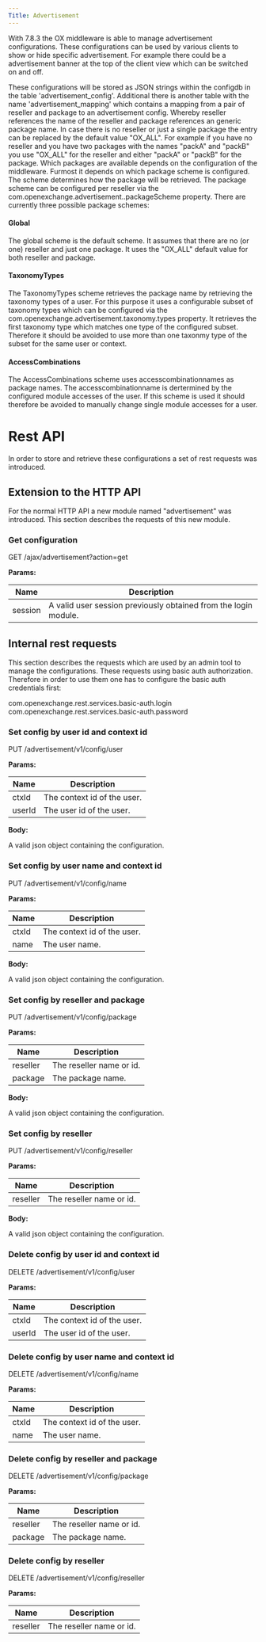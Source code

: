 ```yaml
---
Title: Advertisement
---
```


With 7.8.3 the OX middleware is able to manage advertisement configurations. These configurations can be used by various clients to show or hide specific advertisement. For example there could be a advertisement banner at the top of the client view which can be switched on and off.

These configurations will be stored as JSON strings within the configdb in the table 'advertisement_config'. Additional there is another table with the name 'advertisement_mapping' which contains a mapping from a pair of reseller and package to an advertisement config. Whereby reseller references the name of the reseller and package references an generic package name. In case there is no reseller or just a single package the entry can be replaced by the default value "OX_ALL". For example if you have no reseller and you have two packages with the names "packA" and "packB" you use "OX_ALL" for the reseller and either "packA" or "packB" for the package. Which packages are available depends on the configuration of the middleware. Furmost it depends on which package scheme is configured. The scheme determines how the package will be retrieved. The package scheme can be configured per reseller via the com.openexchange.advertisement.<reseller>.packageScheme property. There are currently three possible package schemes:

#### Global

The global scheme is the default scheme. It assumes that there are no (or one) reseller and just one package. It uses the "OX_ALL" default value for both reseller and package.

#### TaxonomyTypes

The TaxonomyTypes scheme retrieves the package name by retrieving the taxonomy types of a user. For this purpose it uses a configurable subset of taxonomy types which can be configured via the com.openexchange.advertisement.taxonomy.types property. It retrieves the first taxonomy type which matches one type of the configured subset. Therefore it should be avoided to use more than one taxonmy type of the subset for the same user or context.

#### AccessCombinations

The AccessCombinations scheme uses accesscombinationnames as package names. The accesscombinationname is dertermined by the configured module accesses of the user. If this scheme is used it should therefore be avoided to manually change single module accesses for a user.

# Rest API
In order to store and retrieve these configurations a set of rest requests was introduced.

## Extension to the HTTP API

For the normal HTTP API a new module named "advertisement" was introduced. This section describes the requests of this new module.

### Get configuration

GET /ajax/advertisement?action=get

**Params:**

|Name|Description|
|---|---|
|session| A valid user session previously obtained from the login module. |


## Internal rest requests

This section describes the requests which are used by an admin tool to manage the configurations. These requests using basic auth authorization. Therefore in order to use them one has to configure the basic auth credentials first:

com.openexchange.rest.services.basic-auth.login
com.openexchange.rest.services.basic-auth.password

### Set config by user id and context id

PUT /advertisement/v1/config/user

**Params:**

|Name|Description|
|---|---|
|ctxId| The context id of the user.|
|userId| The user id of the user. |

**Body:**

A valid json object containing the configuration.


### Set config by user name and context id

PUT /advertisement/v1/config/name

**Params:**

|Name|Description|
|--|--|
|ctxId| The context id of the user.|
|name| The user name. |

**Body:**

A valid json object containing the configuration.


### Set config by reseller and package

PUT /advertisement/v1/config/package

**Params:**

|Name|Description|
|--|--|
|reseller| The reseller name or id.|
|package| The package name. |

**Body:**

A valid json object containing the configuration.


### Set config by reseller

PUT /advertisement/v1/config/reseller

**Params:**

|Name|Description|
|--|--|
|reseller| The reseller name or id.|

**Body:**

A valid json object containing the configuration.


### Delete config by user id and context id

DELETE /advertisement/v1/config/user

**Params:**

|Name|Description|
|--|--|
|ctxId| The context id of the user.|
|userId| The user id of the user. |


### Delete config by user name and context id

DELETE /advertisement/v1/config/name

**Params:**

|Name|Description|
|--|--|
|ctxId| The context id of the user.|
|name| The user name. |


### Delete config by reseller and package

DELETE /advertisement/v1/config/package

**Params:**

|Name|Description|
|--|--|
|reseller| The reseller name or id.|
|package| The package name. |


### Delete config by reseller

DELETE /advertisement/v1/config/reseller

**Params:**

|Name|Description|
|--|--|
|reseller| The reseller name or id.|
